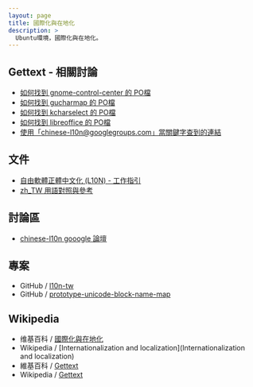 ```yaml
---
layout: page
title: 國際化與在地化
description: >
  Ubuntu環境，國際化與在地化。
---
```


## Gettext - 相關討論

* [如何找到 gnome-control-center 的 PO檔](/book-ubuntu-qna/read/case/i18n/gettext-gnome-control-center.html)
* [如何找到 gucharmap 的 PO檔](/book-ubuntu-qna/read/case/i18n/gettext-gucharmap.html)
* [如何找到 kcharselect 的 PO檔](/book-ubuntu-qna/read/case/i18n/gettext-kcharselect.html)
* [如何找到 libreoffice 的 PO檔](/book-ubuntu-qna/read/case/i18n/gettext-libreoffice.html)
* [使用「chinese-l10n@googlegroups.com」當關鍵字查到的連結](/book-ubuntu-qna/read/case/i18n/l10n-tw.html)


## 文件

* [自由軟體正體中文化 (L10N) - 工作指引](https://docs.google.com/document/d/1Zs4CS_ZjN-imnImq4aEsiVYih8zkIkVZTSQim13_kYg/preview?pref=2&pli=1#heading=h.2seun19tplr3)
* [zh_TW 用語對照與參考](https://docs.google.com/spreadsheet/ccc?key=0ApSlMavoL63kdEgwRzZBd2Fxa1RJLWpOMy1scGZhMHc)

## 討論區

* [chinese-l10n gooogle 論壇](https://groups.google.com/forum/#!forum/chinese-l10n)

## 專案

* GitHub / [l10n-tw](https://github.com/l10n-tw)
* GitHub / [prototype-unicode-block-name-map](https://github.com/samwhelp/prototype-unicode-block-name-map)


## Wikipedia

* 维基百科 / [國際化與在地化](https://zh.wikipedia.org/zh-tw/國際化與在地化)
* Wikipedia / [Internationalization and localization](Internationalization and localization)
* 維基百科 / [Gettext](https://zh.wikipedia.org/zh-tw/Gettext)
* Wikipedia / [Gettext](https://en.wikipedia.org/wiki/Gettext)
